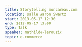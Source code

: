 ```yaml
---
title: Storytelling moncadeau.com
location: salle Aaron Swartz
start: 2013-05-17 12:30
end: 2013-05-17 13:00
type: Talk
speaker: mathilde-lerouzic
topic: e-commerce
---
```


